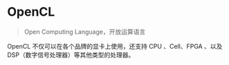 # OpenCL

> Open Computing Language，开放运算语言

OpenCL 不仅可以在各个品牌的显卡上使用，还支持 CPU 、Cell、FPGA 、以及  DSP（数字信号处理器）等其他类型的处理器。